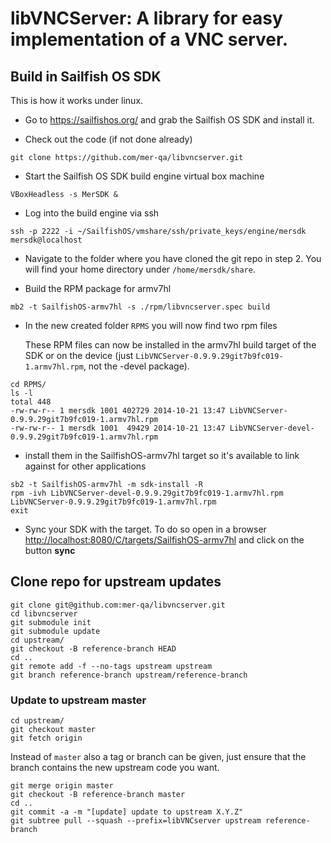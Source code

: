# libVNCServer: A library for easy implementation of a VNC server.

## Build in Sailfish OS SDK
This is how it works under linux.

* Go to https://sailfishos.org/ and grab the Sailfish OS SDK and install it.

* Check out the code (if not done already)
```
git clone https://github.com/mer-qa/libvncserver.git
```

* Start the Sailfish OS SDK build engine virtual box machine
```
VBoxHeadless -s MerSDK &
```

* Log into the build engine via ssh
```
ssh -p 2222 -i ~/SailfishOS/vmshare/ssh/private_keys/engine/mersdk mersdk@localhost
```

* Navigate to the folder where you have cloned the git repo in step 2. You will find your home directory under ```/home/mersdk/share```.

* Build the RPM package for armv7hl
```
mb2 -t SailfishOS-armv7hl -s ./rpm/libvncserver.spec build
```

* In the new created folder ```RPMS``` you will now find two rpm files

   These RPM files can now be installed in the armv7hl build target of the SDK or on the device (just ```LibVNCServer-0.9.9.29git7b9fc019-1.armv7hl.rpm```, not the -devel package).
```
cd RPMS/
ls -l
total 448
-rw-rw-r-- 1 mersdk 1001 402729 2014-10-21 13:47 LibVNCServer-0.9.9.29git7b9fc019-1.armv7hl.rpm
-rw-rw-r-- 1 mersdk 1001  49429 2014-10-21 13:47 LibVNCServer-devel-0.9.9.29git7b9fc019-1.armv7hl.rpm
```
* install them in the SailfishOS-armv7hl target so it's available to link against for other applications
```
sb2 -t SailfishOS-armv7hl -m sdk-install -R
rpm -ivh LibVNCServer-devel-0.9.9.29git7b9fc019-1.armv7hl.rpm LibVNCServer-0.9.9.29git7b9fc019-1.armv7hl.rpm
exit
```

* Sync your SDK with the target. To do so open in a browser [http://localhost:8080/C/targets/SailfishOS-armv7hl](http://localhost:8080/C/targets/SailfishOS-armv7hl) and click on the button **sync**

## Clone repo for upstream updates
```
git clone git@github.com:mer-qa/libvncserver.git
cd libvncserver
git submodule init
git submodule update
cd upstream/
git checkout -B reference-branch HEAD
cd ..
git remote add -f --no-tags upstream upstream
git branch reference-branch upstream/reference-branch
```

### Update to upstream master
```
cd upstream/
git checkout master
git fetch origin
```
Instead of ```master``` also a tag or branch can be given, just ensure that the branch contains the new upstream code you want.
```
git merge origin master
git checkout -B reference-branch master
cd ..
git commit -a -m "[update] update to upstream X.Y.Z"
git subtree pull --squash --prefix=libVNCserver upstream reference-branch
```
